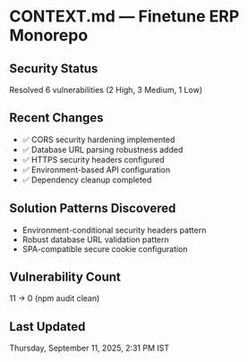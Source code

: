 # CONTEXT.md — Finetune ERP Monorepo

## Security Status
Resolved 6 vulnerabilities (2 High, 3 Medium, 1 Low)

## Recent Changes
- ✅ CORS security hardening implemented
- ✅ Database URL parsing robustness added
- ✅ HTTPS security headers configured
- ✅ Environment-based API configuration
- ✅ Dependency cleanup completed

## Solution Patterns Discovered
- Environment-conditional security headers pattern
- Robust database URL validation pattern
- SPA-compatible secure cookie configuration

## Vulnerability Count
11 → 0 (npm audit clean)

## Last Updated
Thursday, September 11, 2025, 2:31 PM IST

